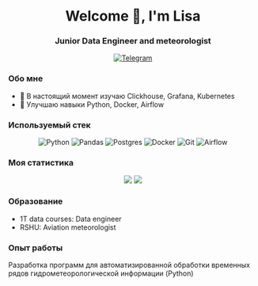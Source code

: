 <div id = "header" align = "center">
  <h1>Welcome 👋, I'm Lisa</h1>
  <h3>Junior Data Engineer and meteorologist</h3>
</div> 
<div id = "socials" align = "center">
  <a href = "https://t.me/polar_jabka">
    <img src = "https://img.shields.io/badge/Telegram-blue?style=for-the-badge&logo=telegram&logoColor=white" alt = "Telegram"/>
  </a>
</div>

### Обо мне 

- 🌱 В настоящий момент изучаю Clickhouse, Grafana, Kubernetes
- 🌻 Улучшаю навыки Python, Docker, Airflow


### Используемый стек

<div id = "icons" align = "center">   
  
  ![Python](https://img.shields.io/badge/python-3670A0?style=for-the-badge&logo=python&logoColor=ffdd54)
  ![Pandas](https://img.shields.io/badge/pandas-%23150458.svg?style=for-the-badge&logo=pandas&logoColor=white)
  ![Postgres](https://img.shields.io/badge/postgres-%23316192.svg?style=for-the-badge&logo=postgresql&logoColor=white)
  ![Docker](https://img.shields.io/badge/docker-%230db7ed.svg?style=for-the-badge&logo=docker&logoColor=white)
  ![Git](https://img.shields.io/badge/git-%23F05033.svg?style=for-the-badge&logo=git&logoColor=white)
  ![Airflow](https://img.shields.io/badge/Apache%20Airflow-017CEE?style=for-the-badge&logo=Apache%20Airflow&logoColor=white)
  
</div>


### Моя статистика

<div id = "stat" align = "center">
  <p>
  <img src = "http://github-profile-summary-cards.vercel.app/api/cards/repos-per-language?username=PolarJaba&theme=dark"> 
  <img src = "http://github-profile-summary-cards.vercel.app/api/cards/productive-time?username=PolarJaba&theme=dark&utcOffset=8"/>
  </p>
</div>

### Образование

- 1T data courses: Data engineer
- RSHU: Aviation meteorologist 

### Опыт работы

Разработка программ для автоматизированной обработки временных рядов гидрометеорологической информации (Python)






